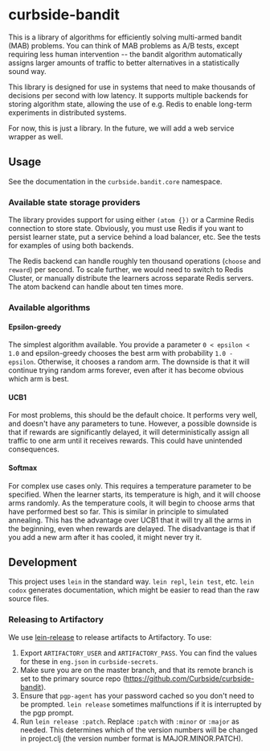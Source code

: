 # curbside-bandit

This is a library of algorithms for efficiently solving multi-armed bandit (MAB) problems. You can think of MAB problems as A/B tests, except requiring less human intervention -- the bandit algorithm automatically assigns larger amounts of traffic to better alternatives in a statistically sound way.

This library is designed for use in systems that need to make thousands of decisions per second with low latency. It supports multiple backends for storing algorithm state, allowing the use of e.g. Redis to enable long-term experiments in distributed systems.

For now, this is just a library. In the future, we will add a web service wrapper as well.

## Usage

See the documentation in the `curbside.bandit.core` namespace.

### Available state storage providers

The library provides support for using either `(atom {})` or a Carmine Redis connection to store state. Obviously, you must use Redis if you want to persist learner state, put a service behind a load balancer, etc. See the tests for examples of using both backends.

The Redis backend can handle roughly ten thousand operations (`choose` and `reward`) per second. To scale further, we would need to switch to Redis Cluster, or manually distribute the learners across separate Redis servers. The atom backend can handle about ten times more.

### Available algorithms

#### Epsilon-greedy

The simplest algorithm available. You provide a parameter `0 < epsilon < 1.0` and epsilon-greedy chooses the best arm with probability `1.0 - epsilon`. Otherwise, it chooses a random arm. The downside is that it will continue trying random arms forever, even after it has become obvious which arm is best.

#### UCB1

For most problems, this should be the default choice. It performs very well, and doesn't have any parameters to tune. However, a possible downside is that if rewards are significantly delayed, it will deterministically assign all traffic to one arm until it receives rewards. This could have unintended consequences.

#### Softmax

For complex use cases only. This requires a temperature parameter to be specified. When the learner starts, its temperature is high, and it will choose arms randomly. As the temperature cools, it will begin to choose arms that have performed best so far. This is similar in principle to simulated annealing. This has the advantage over UCB1 that it will try all the arms in the beginning, even when rewards are delayed. The disadvantage is that if you add a new arm after it has cooled, it might never try it.

## Development

This project uses `lein` in the standard way. `lein repl`, `lein test`, etc. `lein codox` generates documentation, which might be easier to read than the raw source files.

### Releasing to Artifactory

We use [lein-release](https://github.com/relaynetwork/lein-release) to release artifacts to Artifactory. To use:

1. Export `ARTIFACTORY_USER` and `ARTIFACTORY_PASS`. You can find the values for these in `eng.json` in `curbside-secrets`.
2. Make sure you are on the master branch, and that its remote branch is set to the primary source repo (https://github.com/Curbside/curbside-bandit).
3. Ensure that `pgp-agent` has your password cached so you don't need to be prompted. `lein release` sometimes malfunctions if it is interrupted by the pgp prompt.
4. Run `lein release :patch`. Replace `:patch` with `:minor` or `:major` as needed. This determines which of the version numbers will be changed in project.clj (the version number format is MAJOR.MINOR.PATCH).

